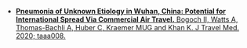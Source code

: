 * [**Pneumonia of Unknown Etiology in Wuhan, China: Potential for International Spread Via Commercial Air Travel.** Bogoch II, Watts A, Thomas-Bachli A, Huber C, Kraemer MUG and Khan K. J Travel Med. 2020; taaa008.](https://doi.org/10.1093/jtm/taaa008)
